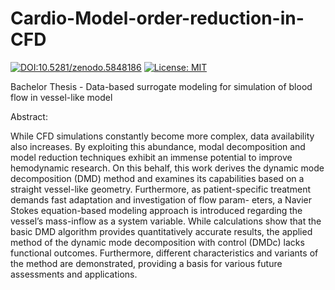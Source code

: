 # Cardio-Model-order-reduction-in-CFD

[![DOI:10.5281/zenodo.5848186](https://zenodo.org/badge/DOI/10.5281/zenodo.5848186.svg)](doi.org/10.5281/zenodo.5848186)    [![License: MIT](https://img.shields.io/badge/License-MIT-yellow.svg)](https://opensource.org/licenses/MIT)

Bachelor Thesis - Data-based surrogate modeling for simulation of blood flow in vessel-like model



Abstract:

While CFD simulations constantly become more complex, data availability also
increases. By exploiting this abundance, modal decomposition and model reduction
techniques exhibit an immense potential to improve hemodynamic research. On
this behalf, this work derives the dynamic mode decomposition (DMD) method and
examines its capabilities based on a straight vessel-like geometry. Furthermore, as
patient-specific treatment demands fast adaptation and investigation of flow param-
eters, a Navier Stokes equation-based modeling approach is introduced regarding
the vessel’s mass-inflow as a system variable. While calculations show that the
basic DMD algorithm provides quantitatively accurate results, the applied method
of the dynamic mode decomposition with control (DMDc) lacks functional outcomes.
Furthermore, different characteristics and variants of the method are demonstrated,
providing a basis for various future assessments and applications.
